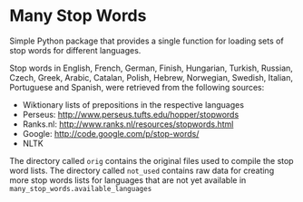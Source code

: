 Many Stop Words
===============

Simple Python package that provides a single function for loading sets
of stop words for different languages.

Stop words in English, French, German, Finish, Hungarian, Turkish,
Russian, Czech, Greek, Arabic, Catalan, Polish, Hebrew, Norwegian,
Swedish, Italian, Portuguese and Spanish, were retrieved from the
following sources:

 * Wiktionary lists of prepositions in the respective languages
 * Perseus: http://www.perseus.tufts.edu/hopper/stopwords
 * Ranks.nl: http://www.ranks.nl/resources/stopwords.html
 * Google: http://code.google.com/p/stop-words/
 * NLTK

The directory called `orig` contains the original files used to
compile the stop word lists.  The directory called `not_used` contains
raw data for creating more stop words lists for languages that are not
yet available in `many_stop_words.available_languages`
